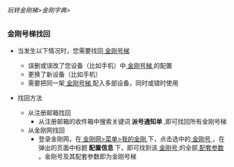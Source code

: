 ###### 玩转金刚梯>金刚字典>
### 金刚号梯找回

- 当发生以下情况时，您需要找回[ 金刚号梯 ]()
  - 误删或误改了您设备（比如手机）中[ 金刚号梯 ]()的配置
  - 更换了新设备（比如手机）
  - 需要把同一架[ 金刚号梯 ]()配入多部设备，同时或错时使用

- 找回方法
  - 从注册邮箱找回
    - 从注册邮箱的收件箱中搜索关键词<strong> 派号通知单 </strong>,即可找回所有金刚号梯
  - 从金刚网找回
    - 登录金刚网，在[ 金刚网>菜单>我的金刚 ]()下，点击选中的[ 金刚号 ]()，在弹出的页面中标题<strong> 配置信息 </strong>下，即可找到该[ 金刚号 ]()的全部[ 配套参数 ]()。金刚号及其配套参数即为金刚号梯
